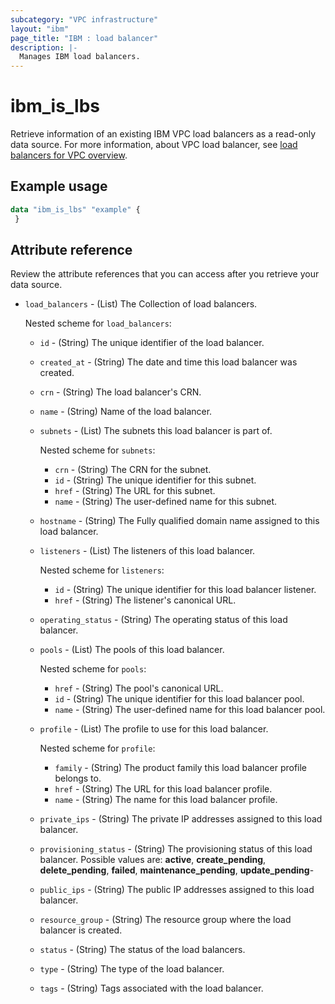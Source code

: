 ```yaml
---
subcategory: "VPC infrastructure"
layout: "ibm"
page_title: "IBM : load balancer"
description: |-
  Manages IBM load balancers.
---
```


# ibm_is_lbs
Retrieve information of an existing IBM VPC load balancers as a read-only data source. For more information, about VPC load balancer, see [load balancers for VPC overview](https://cloud.ibm.com/docs/vpc?topic=vpc-nlb-vs-elb).

## Example usage

```terraform
data "ibm_is_lbs" "example" {
 }
```


## Attribute reference
Review the attribute references that you can access after you retrieve your data source. 

- `load_balancers` - (List) The Collection of load balancers.

  Nested scheme for `load_balancers`:
	- `id` - (String) The unique identifier of the load balancer.
	- `created_at` - (String) The date and time this load balancer was created.
	- `crn` - (String) The load balancer's CRN.
	- `name` - (String) Name of the load balancer.
	- `subnets` - (List) The subnets this load balancer is part of.

      Nested scheme for `subnets`:
	  - `crn` - (String) The CRN for the subnet.
	  - `id` - (String) The unique identifier for this subnet.
	  - `href` - (String) The URL for this subnet.
	  - `name` - (String) The user-defined name for this subnet.
	- `hostname` - (String) The Fully qualified domain name assigned to this load balancer.
	- `listeners` - (List) The listeners of this load balancer.

	  Nested scheme for `listeners`:
	  - `id` - (String) The unique identifier for this load balancer listener.
	  - `href` - (String) The listener's canonical URL.
	- `operating_status` - (String) The operating status of this load balancer.
	- `pools` - (List) The pools of this load balancer.

	  Nested scheme for `pools`:
	  - `href` - (String) The pool's canonical URL.
	  - `id` - (String) The unique identifier for this load balancer pool.
	  - `name` - (String) The user-defined name for this load balancer pool.
	- `profile` - (List) The profile to use for this load balancer.

	  Nested scheme for `profile`:
	  - `family` - (String) The product family this load balancer profile belongs to.
	  - `href` - (String) The URL for this load balancer profile.
	  - `name` - (String) The name for this load balancer profile.
	- `private_ips` - (String) The private IP addresses assigned to this load balancer.
	- `provisioning_status` - (String) The provisioning status of this load balancer. Possible values are: **active**, **create_pending**, **delete_pending**, **failed**, **maintenance_pending**, **update_pending**-
	- `public_ips` - (String) The public IP addresses assigned to this load balancer.
	- `resource_group` - (String) The resource group where the load balancer is created.
	- `status` - (String) The status of the load balancers.
	- `type` - (String) The type of the load balancer.
	- `tags` - (String) Tags associated with the load balancer.
